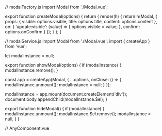 <!-- Modal.vue -->
<template>
  <div v-if="visible" class="modal">
    <div class="modal-header">
      <h3>{{ title }}</h3>
      <button @click="close">X</button>
    </div>
    <div class="modal-body">
      {{ content }}
    </div>
    <div class="modal-footer">
      <button @click="confirm">确认</button>
      <button @click="close">取消</button>
    </div>
  </div>
</template>

<script>
export default {
  props: {
    visible: Boolean,
    title: String,
    content: String
  },
  emits: ['update:visible', 'confirm'],
  methods: {
    close() {
      this.$emit('update:visible', false);
    },
    confirm() {
      this.$emit('confirm');
      this.close();
    }
  }
};
</script>

<style scoped>
/* 样式省略 */
</style>


// modalFactory.js
import Modal from './Modal.vue';

export function createModal(options) {
  return {
    render(h) {
      return h(Modal, {
        props: {
          visible: options.visible,
          title: options.title,
          content: options.content
        },
        on: {
          'update:visible': (value) => {
            options.visible = value;
          },
          confirm: options.onConfirm
        }
      });
    }
  };
}
<!-- ParentComponent.vue -->
<template>
  <div>
    <button @click="showModal1 = true">显示弹窗1</button>
    <button @click="showModal2 = true">显示弹窗2</button>
    <button @click="showModal3 = true">显示弹窗3</button>

    <component :is="modal1"></component>
    <component :is="modal2"></component>
    <component :is="modal3"></component>
  </div>
</template>

<script>
import { createModal } from './modalFactory';

export default {
  data() {
    return {
      showModal1: false,
      showModal2: false,
      showModal3: false
    };
  },
  computed: {
    modal1() {
      return createModal({
        visible: this.showModal1,
        title: '弹窗1',
        content: '弹窗1内容',
        onConfirm: this.onConfirm1
      });
    },
    modal2() {
      return createModal({
        visible: this.showModal2,
        title: '弹窗2',
        content: '弹窗2内容',
        onConfirm: this.onConfirm2
      });
    },
    modal3() {
      return createModal({
        visible: this.showModal3,
        title: '弹窗3',
        content: '弹窗3内容',
        onConfirm: this.onConfirm3
      });
    }
  },
  methods: {
    onConfirm1() {
      console.log('确认弹窗1');
    },
    onConfirm2() {
      console.log('确认弹窗2');
    },
    onConfirm3() {
      console.log('确认弹窗3');
    }
  }
};
</script>










// modalService.js
import Modal from './Modal.vue';
import { createApp } from 'vue';

let modalInstance = null;

export function showModal(options) {
  if (modalInstance) {
    modalInstance.remove();
  }

  const app = createApp(Modal, {
    ...options,
    onClose: () => {
      modalInstance.unmount();
      modalInstance = null;
    }
  });

  modalInstance = app.mount(document.createElement('div'));
  document.body.appendChild(modalInstance.$el);
}

export function hideModal() {
  if (modalInstance) {
    modalInstance.unmount();
    modalInstance.$el.remove();
    modalInstance = null;
  }
}


// AnyComponent.vue
<template>
  <button @click="openModal1">显示弹窗1</button>
  <button @click="openModal2">显示弹窗2</button>
  <!-- 更多按钮 -->
</template>

<script>
import { showModal } from './modalService';

export default {
  methods: {
    openModal1() {
      showModal({
        title: '弹窗1',
        content: '弹窗1内容',
        onConfirm: this.onConfirm1
      });
    },
    openModal2() {
      showModal({
        title: '弹窗2',
        content: '弹窗2内容',
        onConfirm: this.onConfirm2
      });
    },
    // 更多方法
    onConfirm1() {
      console.log('确认弹窗1');
      hideModal();
    },
    onConfirm2() {
      console.log('确认弹窗2');
      hideModal();
    },
    // 更多确认方法
  }
};
</script>